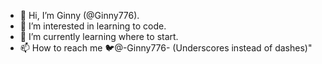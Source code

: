 - 👋 Hi, I’m Ginny (@Ginny776).
- 👀 I’m interested in learning to code.
- 🌱 I’m currently learning where to start.
- 📫 How to reach me 🐦@-Ginny776- (Underscores instead of dashes)"

<!---
Ginny776/Ginny776 is a ✨ special ✨ repository because its `README.md` (this file) appears on your GitHub profile.
You can click the Preview link to take a look at your changes.
--->
